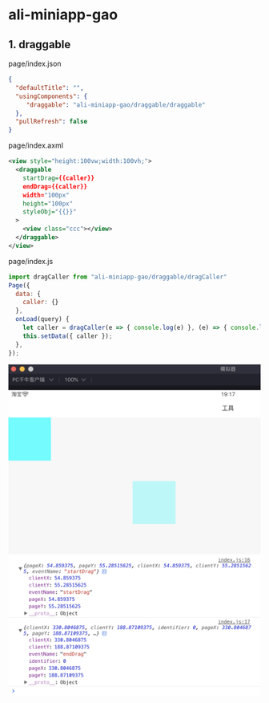 # ali-miniapp-gao
## 1. draggable
page/index.json
```json
{
  "defaultTitle": "",
  "usingComponents": {
     "draggable": "ali-miniapp-gao/draggable/draggable" 
  },
  "pullRefresh": false
}
```
page/index.axml
```xml
<view style="height:100vw;width:100vh;">
  <draggable
    startDrag={{caller}}
    endDrag={{caller}}
    width="100px"
    height="100px"
    styleObj="{{}}"
  >
    <view class="ccc"></view>
  </draggable>
</view>
```
page/index.js
```js
import dragCaller from "ali-miniapp-gao/draggable/dragCaller"
Page({
  data: {
    caller: {}
  },
  onLoad(query) {
    let caller = dragCaller(e => { console.log(e) }, (e) => { console.log(e) });
    this.setData({ caller });
  },
});

```
![](draggable/doc/draggable.png)
![](draggable/doc/draggable2.png)



